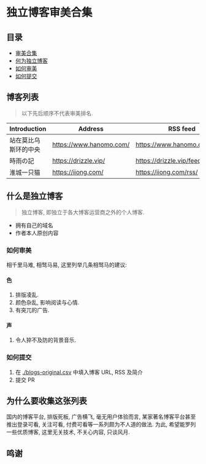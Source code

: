 # 独立博客审美合集

## 目录

- [审美合集](#审美合集)
- [何为独立博客](#何为独立博客)
- [如何审美](#如何审美)
- [如何提交](#如何提交)

## 博客列表

> 以下先后顺序不代表审美排名.

|Introduction | Address|  RSS feed | tags
|---|---|---|---|
|站在莫比乌斯环的中央| https://www.hanomo.com/| https://www.hanomo.com/feed/| 编程|
|時雨の記| https://drizzle.vip/| https://drizzle.vip/feed/| 记事|
|淮城一只猫| https://iiong.com/| https://iiong.com/rss/| 编程|

## 什么是独立博客

> 独立博客, 即独立于各大博客运营商之外的个人博客.

- 拥有自己的域名
- 作者本人原创内容

### 如何审美
相千里马难, 相驽马易, 这里列举几条相驽马的建议:

#### 色
1. 排版凌乱.
2. 颜色杂乱, 影响阅读与心情.
3. 有突兀的广告.

#### 声
1. 令人猝不及防的背景音乐.

### 如何提交

1. 在 [./blogs-original.csv](./blogs-original.csv) 中填入博客 URL, RSS 及简介
2. 提交 PR

## 为什么要收集这张列表

国内的博客平台, 排版死板, 广告横飞, 毫无用户体验而言, 某家著名博客平台甚至推出登录可看, 关注可看, 付费可看等一系列颇为不人道的做法. 为此, 希望能罗列一些优质博客, 这里无关技术, 不关心内容, 只谈风月. 

## 鸣谢

